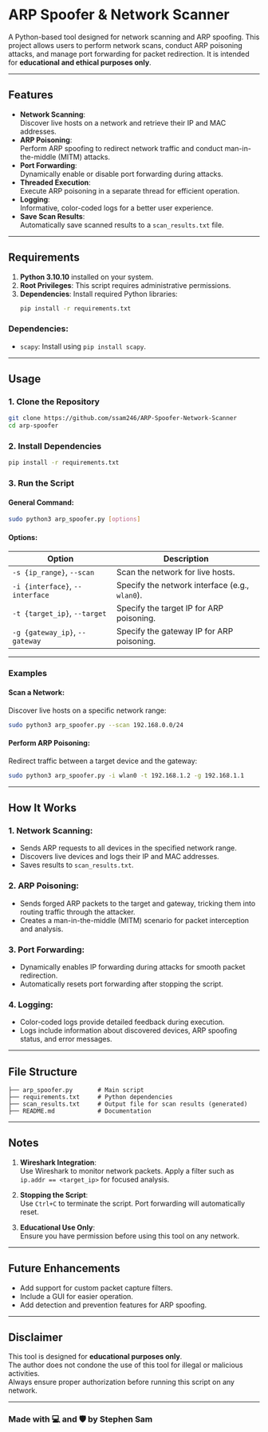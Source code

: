 # **ARP Spoofer & Network Scanner**

A Python-based tool designed for network scanning and ARP spoofing. This project allows users to perform network scans, conduct ARP poisoning attacks, and manage port forwarding for packet redirection. It is intended for **educational and ethical purposes only**.

---

## **Features**

- **Network Scanning**:  
  Discover live hosts on a network and retrieve their IP and MAC addresses.
- **ARP Poisoning**:  
  Perform ARP spoofing to redirect network traffic and conduct man-in-the-middle (MITM) attacks.
- **Port Forwarding**:  
  Dynamically enable or disable port forwarding during attacks.
- **Threaded Execution**:  
  Execute ARP poisoning in a separate thread for efficient operation.
- **Logging**:  
  Informative, color-coded logs for a better user experience.
- **Save Scan Results**:  
  Automatically save scanned results to a `scan_results.txt` file.

---

## **Requirements**

1. **Python 3.10.10** installed on your system.
2. **Root Privileges**: This script requires administrative permissions.
3. **Dependencies**: Install required Python libraries:
   ```bash
   pip install -r requirements.txt
   ```

### Dependencies:
- `scapy`: Install using `pip install scapy`.

---

## **Usage**

### **1. Clone the Repository**
```bash
git clone https://github.com/ssam246/ARP-Spoofer-Network-Scanner
cd arp-spoofer
```

### **2. Install Dependencies**
```bash
pip install -r requirements.txt
```

### **3. Run the Script**

#### **General Command**:
```bash
sudo python3 arp_spoofer.py [options]
```

#### **Options**:
| Option                        | Description                                           |
|-------------------------------|-------------------------------------------------------|
| `-s {ip_range}`, `--scan`     | Scan the network for live hosts.                     |
| `-i {interface}`, `--interface` | Specify the network interface (e.g., `wlan0`).       |
| `-t {target_ip}`, `--target`  | Specify the target IP for ARP poisoning.             |
| `-g {gateway_ip}`, `--gateway`| Specify the gateway IP for ARP poisoning.            |

---

### **Examples**

#### **Scan a Network**:
Discover live hosts on a specific network range:
```bash
sudo python3 arp_spoofer.py --scan 192.168.0.0/24
```

#### **Perform ARP Poisoning**:
Redirect traffic between a target device and the gateway:
```bash
sudo python3 arp_spoofer.py -i wlan0 -t 192.168.1.2 -g 192.168.1.1
```

---

## **How It Works**

### **1. Network Scanning**:
- Sends ARP requests to all devices in the specified network range.
- Discovers live devices and logs their IP and MAC addresses.
- Saves results to `scan_results.txt`.

### **2. ARP Poisoning**:
- Sends forged ARP packets to the target and gateway, tricking them into routing traffic through the attacker.
- Creates a man-in-the-middle (MITM) scenario for packet interception and analysis.

### **3. Port Forwarding**:
- Dynamically enables IP forwarding during attacks for smooth packet redirection.
- Automatically resets port forwarding after stopping the script.

### **4. Logging**:
- Color-coded logs provide detailed feedback during execution.
- Logs include information about discovered devices, ARP spoofing status, and error messages.

---

## **File Structure**
```
├── arp_spoofer.py       # Main script
├── requirements.txt     # Python dependencies
├── scan_results.txt     # Output file for scan results (generated)
├── README.md            # Documentation
```

---

## **Notes**

1. **Wireshark Integration**:  
   Use Wireshark to monitor network packets. Apply a filter such as `ip.addr == <target_ip>` for focused analysis.

2. **Stopping the Script**:  
   Use `Ctrl+C` to terminate the script. Port forwarding will automatically reset.

3. **Educational Use Only**:  
   Ensure you have permission before using this tool on any network.

---

## **Future Enhancements**
- Add support for custom packet capture filters.
- Include a GUI for easier operation.
- Add detection and prevention features for ARP spoofing.

---

## **Disclaimer**
This tool is designed for **educational purposes only**.  
The author does not condone the use of this tool for illegal or malicious activities.  
Always ensure proper authorization before running this script on any network.

---

### **Made with 💻 and 🛡️ by Stephen Sam**

